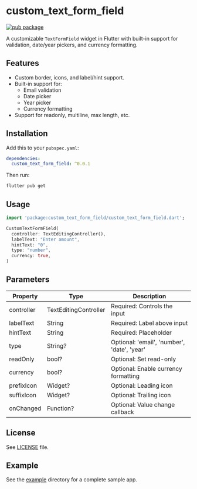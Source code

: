 # custom_text_form_field

[![pub package](https://img.shields.io/pub/v/custom_text_form_field.svg)](https://pub.dev/packages/custom_text_form_field)

A customizable `TextFormField` widget in Flutter with built-in support for validation, date/year pickers, and currency formatting.

## Features

- Custom border, icons, and label/hint support.
- Built-in support for:
  - Email validation
  - Date picker
  - Year picker
  - Currency formatting
- Support for readonly, multiline, max length, etc.

## Installation

Add this to your `pubspec.yaml`:

```yaml
dependencies:
  custom_text_form_field: ^0.0.1
```

Then run:

```bash
flutter pub get
```

## Usage

```dart
import 'package:custom_text_form_field/custom_text_form_field.dart';

CustomTextFormField(
  controller: TextEditingController(),
  labelText: "Enter amount",
  hintText: "0",
  type: "number",
  currency: true,
)
```

## Parameters

| Property       | Type                   | Description                                 |
|----------------|------------------------|---------------------------------------------|
| controller     | TextEditingController  | Required: Controls the input                |
| labelText      | String                 | Required: Label above input                 |
| hintText       | String                 | Required: Placeholder                       |
| type           | String?                | Optional: 'email', 'number', 'date', 'year' |
| readOnly       | bool?                  | Optional: Set read-only                     |
| currency       | bool?                  | Optional: Enable currency formatting        |
| prefixIcon     | Widget?                | Optional: Leading icon                      |
| suffixIcon     | Widget?                | Optional: Trailing icon                     |
| onChanged      | Function?              | Optional: Value change callback             |

## License

See [LICENSE](LICENSE) file.

## Example

See the [example](example/) directory for a complete sample app.
